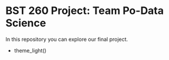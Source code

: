 # BST 260 Project: Team Po-Data Science

In this repository you can explore our final project.


+ theme_light()
